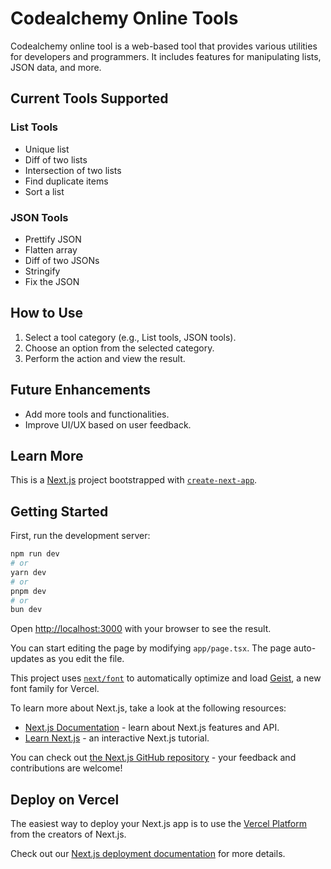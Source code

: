 # Codealchemy Online Tools

Codealchemy online tool is a web-based tool that provides various utilities for developers and programmers. It includes features for manipulating lists, JSON data, and more.

## Current Tools Supported

### List Tools

- Unique list
- Diff of two lists
- Intersection of two lists
- Find duplicate items
- Sort a list

### JSON Tools

- Prettify JSON
- Flatten array
- Diff of two JSONs
- Stringify
- Fix the JSON

## How to Use

1. Select a tool category (e.g., List tools, JSON tools).
2. Choose an option from the selected category.
3. Perform the action and view the result.

## Future Enhancements

- Add more tools and functionalities.
- Improve UI/UX based on user feedback.

## Learn More

This is a [Next.js](https://nextjs.org) project bootstrapped with [`create-next-app`](https://nextjs.org/docs/app/api-reference/cli/create-next-app).

## Getting Started

First, run the development server:

```bash
npm run dev
# or
yarn dev
# or
pnpm dev
# or
bun dev
```

Open [http://localhost:3000](http://localhost:3000) with your browser to see the result.

You can start editing the page by modifying `app/page.tsx`. The page auto-updates as you edit the file.

This project uses [`next/font`](https://nextjs.org/docs/app/building-your-application/optimizing/fonts) to automatically optimize and load [Geist](https://vercel.com/font), a new font family for Vercel.

To learn more about Next.js, take a look at the following resources:

- [Next.js Documentation](https://nextjs.org/docs) - learn about Next.js features and API.
- [Learn Next.js](https://nextjs.org/learn) - an interactive Next.js tutorial.

You can check out [the Next.js GitHub repository](https://github.com/vercel/next.js) - your feedback and contributions are welcome!

## Deploy on Vercel

The easiest way to deploy your Next.js app is to use the [Vercel Platform](https://vercel.com/new?utm_medium=default-template&filter=next.js&utm_source=create-next-app&utm_campaign=create-next-app-readme) from the creators of Next.js.

Check out our [Next.js deployment documentation](https://nextjs.org/docs/app/building-your-application/deploying) for more details.
